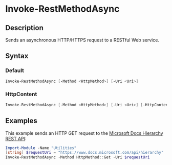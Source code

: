 ﻿# Invoke-RestMethodAsync

## Description
Sends an asynchronous HTTP/HTTPS request to a RESTful Web service.

## Syntax
### Default
```powershell
Invoke-RestMethodAsync [-Method <HttpMethod>] [-Uri <Uri>]
```
### HttpContent
```powershell
Invoke-RestMethodAsync [-Method <HttpMethod>] [-Uri <Uri>] [-HttpContent <HttpContent>]
```


## Examples
This example sends an HTTP GET request to the [Microsoft Docs Hierarchy REST API](https://www.docs.microsoft.com/api/hierarchy):
```powershell
Import-Module -Name "Utilities"
[string] $requestUri = "https://www.docs.microsoft.com/api/hierarchy"
Invoke-RestMethodAsync -Method HttpMethod::Get -Uri $requestUri
```